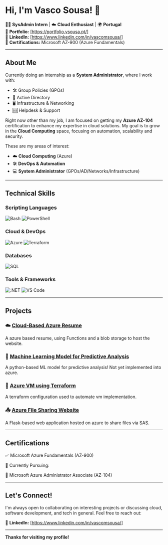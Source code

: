 # Hi, I'm Vasco Sousa! 👋

👨‍💻 **SysAdmin Intern** | ☁️ **Cloud Enthusiast** | 🌍 **Portugal**  
🔗 **Portfolio:** [https://portfolio.vsousa.pt/]  
🔗 **LinkedIn:** [https://www.linkedin.com/in/vascomsousa/]  
🔗 **Certifications:** Microsoft AZ-900 (Azure Fundamentals)

---

## About Me

Currently doing an internship as a **System Administrator**, where I work with:

- 🛠️ Group Policies (GPOs)
- 🧩 Active Directory
- 🖥️ Infrastructure & Networking
- 🆘 Helpdesk & Support

Right now other than my job, I am focused on getting my **Azure AZ-104** certification to enhance my expertise in cloud solutions. My goal is to grow in the **Cloud Computing** space, focusing on automation, scalability and security.

These are my areas of interest:
- ☁️ **Cloud Computing** (Azure)
- 🛠️ **DevOps & Automation**
- 💻 **System Administrator** (GPOs/AD/Networks/Infrastructure)

---

## Technical Skills

### Scripting Languages
![Bash](https://img.shields.io/badge/Bash-4EAA25?style=for-the-badge&logo=gnu-bash&logoColor=white)
![PowerShell](https://img.shields.io/badge/PowerShell-5391FE?style=for-the-badge&logo=shieldsdotio&logoColor=white)

### Cloud & DevOps
![Azure](https://img.shields.io/badge/Azure-0078D4?style=for-the-badge&logo=icloud&logoColor=white)
![Terraform](https://img.shields.io/badge/Terraform-623CE4?style=for-the-badge&logo=terraform&logoColor=white)

### Databases
![SQL](https://img.shields.io/badge/SQL-00758F?style=for-the-badge&logo=database&logoColor=white)


### Tools & Frameworks
![.NET](https://img.shields.io/badge/Git-F05032?style=for-the-badge&logo=git&logoColor=white)
![VS Code](https://img.shields.io/badge/VS_Code-007ACC?style=for-the-badge&logo=visual-studio-code&logoColor=white)

---

## Projects

### ☁️ [Cloud-Based Azure Resume](https://github.com/VascoC24/azure-resume)
A azure based resume, using Functions and a blob storage to host the website.

### 🤖 [Machine Learning Model for Predictive Analysis](https://github.com/VascoC24/BrainMRIML)
A python-based ML model for predictive analysis! Not yet implemented into azure.

### 🔧 [Azure VM using Terraform](https://github.com/VascoC24/TerraformAzure)
A terraform configuration used to automate vm implementation.

### 📤 [Azure File Sharing Website](https://github.com/VascoC24/AzureUploadShares)
A Flask-based web application hosted on azure to share files via SAS.

---

## Certifications

✅ Microsoft Azure Fundamentals (AZ-900)

🎯 Currently Pursuing:

🔹 Microsoft Azure Administrator Associate (AZ-104)

---

## Let's Connect!

I'm always open to collaborating on interesting projects or discussing cloud, software development, and tech in general. Feel free to reach out:

🔗 **LinkedIn:** [https://www.linkedin.com/in/vascomsousa/]

---

**Thanks for visiting my profile!**
